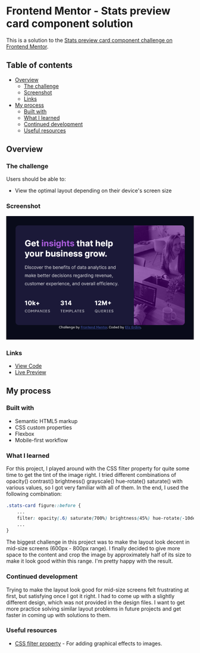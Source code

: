 # Frontend Mentor - Stats preview card component solution

This is a solution to the [Stats preview card component challenge on Frontend Mentor](https://www.frontendmentor.io/challenges/stats-preview-card-component-8JqbgoU62). 

## Table of contents

- [Overview](#overview)
  - [The challenge](#the-challenge)
  - [Screenshot](#screenshot)
  - [Links](#links)
- [My process](#my-process)
  - [Built with](#built-with)
  - [What I learned](#what-i-learned)
  - [Continued development](#continued-development)
  - [Useful resources](#useful-resources)

## Overview

### The challenge

Users should be able to:

- View the optimal layout depending on their device's screen size

### Screenshot

![](./screenshot.png)

### Links

- [View Code](https://github.com/elizerdim/stats-preview-card-component)
- [Live Preview](https://elizerdim.github.io/stats-preview-card-component/)

## My process

### Built with

- Semantic HTML5 markup
- CSS custom properties
- Flexbox
- Mobile-first workflow

### What I learned

For this project, I played around with the CSS filter property for quite some time to get the tint of the image right. I tried different combinations of opacity() contrast() brightness() grayscale() hue-rotate() saturate() with various values, so I got very familiar with all of them. In the end, I used the following combination:

```css
.stats-card figure::before {
    ...
    filter: opacity(.6) saturate(700%) brightness(45%) hue-rotate(-10deg) contrast(1.5);
    ...
}
```

The biggest challenge in this project was to make the layout look decent in mid-size screens (600px - 800px range). I finally decided to give more space to the content and crop the image by approximately half of its size to make it look good within this range. I'm pretty happy with the result.

### Continued development

Trying to make the layout look good for mid-size screens felt frustrating at first, but satisfying once I got it right. I had to come up with a slightly different design, which was not provided in the design files. I want to get more practice solving similar layout problems in future projects and get faster in coming up with solutions to them.

### Useful resources

- [CSS filter property](https://developer.mozilla.org/en-US/docs/Web/CSS/filter) - For adding graphical effects to images.  